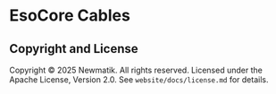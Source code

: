 # EsoCore Cables

## Copyright and License

Copyright © 2025 Newmatik. All rights reserved.
Licensed under the Apache License, Version 2.0. See `website/docs/license.md` for details.
